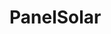 # PanelSolar

<!DOCTYPE html>
<html lang="en">
<head>
    <meta charset="UTF-8">
    <meta name="viewport" content="width=device-width, initial-scale=1.0">
    <link rel="stylesheet" href="https://maxcdn.bootstrapcdn.com/bootstrap/4.5.2/css/bootstrap.min.css">
    <script src="https://ajax.googleapis.com/ajax/libs/jquery/3.5.1/jquery.min.js"></script>
    <script src="https://cdnjs.cloudflare.com/ajax/libs/popper.js/1.16.0/umd/popper.min.js"></script>
    <script src="https://maxcdn.bootstrapcdn.com/bootstrap/4.5.2/js/bootstrap.min.js"></script>
    <script src="https://cdnjs.cloudflare.com/ajax/libs/xlsx/0.17.3/xlsx.full.min.js"></script>
    <link href="/static/estilos.css" rel="stylesheet">
    <link rel="stylesheet" href="https://mdbcdn.b-cdn.net/wp-content/themes/mdbootstrap4/docs-app/css/compiled-4.20.0.min.css">
    <link href="https://cdn.jsdelivr.net/npm/bootstrap@5.2.3/dist/css/bootstrap.min.css" rel="stylesheet">
    <title>Animación de Irradiación Solar</title>
    <style>
        .futuristic-btn {
            padding: 10px 20px;
            border-radius: 25px;
            background-color: #ffc402;
            color: rgb(0, 0, 0);
            cursor: pointer;
            outline: none;
            margin-top: 10px;
            margin-right: 10px;
            font-weight: bold;
            font-family: "Century Gothic", Arial, sans-serif;
            box-shadow: 0 0 10px rgb(238, 211, 112);
        }

        .futuristic-btn:hover {
            background-color: #df2a12;
            color: white;
            font-family: "Century Gothic", Arial, sans-serif;
            transform: scale(1.05); 
            transition: background-color 0.3s ease, transform 0.3s ease;
            box-shadow: 0 0 10px rgb(238, 158, 112);
        }

        #solarAnimationContainer {
            width: 80%; /* Adjust the width as needed */
            margin: 0 auto; /* Center the container */
            overflow: hidden; /* Hide the overflowing content */
            box-shadow: 0 0 18px rgb(238, 211, 112);
            display: flex;
            margin-top: 30px;
            flex-direction: column;
            align-items: center; /* Centrar verticalmente */
            justify-content: center;
        }

        #solarAnimation {
            width: 100%; /* Ensure the animation fills the container */
        }

        .futuristic-bg {
    background-color: #111; /* Color de fondo oscuro */
}

.futuristic-title {
    color: #fff; /* Color de texto blanco */
    font-family: 'Century Gothic', sans-serif;
    margin-top: 50px;
}

.futuristic-text {
    color: #fff; /* Color de texto blanco */
    font-family: 'Century Gothic', sans-serif;
    display: flex; 
    flex-direction: column; 
    align-items: center; 
    /*background-color: rgba(255, 251, 6, 0.201); */
    padding: 8px; 
    border-radius: 10px; 
    width: 650px; 
    margin: 0 auto;
    box-shadow: 0 0 18px rgb(238, 158, 112);
}



body { background: #000; }

.orb {
    animation: spin 4s linear infinite;
    width: 300px;
    height: 300px;
    margin: auto;
    margin-top: 50px;
    border-radius: 50%;
    box-shadow:
        inset 0 0 50px #e67300,
        inset 20px 0 60px rgb(223, 213, 9), /* Cambiar a amarillo */
        inset -20px 0 60px #FF5733, /* Cambiar a un tono de naranja */
        inset 20px 0 300px rgb(249, 46, 0), /* Cambiar a rojo */
        inset -20px 0 300px #FF5733, /* Cambiar a un tono de naranja */
          0 0 50px #FFFF00, /* Cambiar a amarillo */
          -10px 0 60px #FF5733, /* Cambiar a un tono de naranja */
          10px 0 60px #FF5733; /* Cambiar a un tono de naranja */
}


.center {
      display: flex;
      justify-content: center;
      align-items: center;
    }

@keyframes spin { 100% { -webkit-transform: rotate(360deg); transform:rotate(360deg); } }

    </style>
</head>
<body class="body">
    <h1 class="futuristic-title">Animación de Irradiación Solar a lo largo del Día</h1>
    <div class="orb"></div>
    <div class="futuristic-text" style="margin-top: 60px;">
        <p>La mejor hora para conectar el panel solar en la mañana es a las: {{ mejor_hora_min }}</p>
        <p>La mejor hora para conectar el panel solar en la tarde es a las: {{ mejor_hora_max }}</p>
    </div>
    
    <br>
    <button style="font-family: Century Gothic, sans-serif;" type="button" class="btn futuristic-btn" onclick="toggleGraph()">Mostrar/ocultar Gráfica</button>
    <div ><img id="solarAnimationContainer" src="{{ animation_filename }}" alt="Irradiación Solar"></div>


    <script>
        function toggleGraph() {
            var img = document.getElementById('solarAnimationContainer');
            img.style.display = (img.style.display === 'none') ? 'block' : 'none';
        }
    </script>
    
  
    <footer style="margin-top: 30px; background-color: #000000;" class="page-footer font-small pt-4">
        <div class="container-fluid text-center text-md-left" style=" background-image: linear-gradient(rgb(0, 0, 0),rgb(151, 93, 0)); font-family: Century Gothic;">
            <div class="row">
                    <h5 class="text-uppercase">¿Por qué es importante la hora de conexión?</h5>
                    <p>Conectar tu panel solar en el momento adecuado puede maximizar la eficiencia energética y optimizar el rendimiento de tu sistema fotovoltaico. Aprovecha al máximo la luz solar siguiendo estas recomendaciones.</p>
                </div>
            </div>
        </div>
        <div class="footer-copyright text-center py-3" style="background-color: #000000; font-family: Century Gothic; color: whitesmoke; text-shadow: 0 0 10px #FFFFFF;">
            © 2024 Todos los derechos reservados | Desarrollado por Edmundo Contreras
        </div>
        
    </footer>
</body>

</html>
